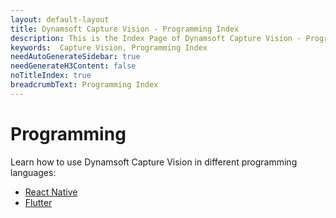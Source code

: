 ```yaml
---
layout: default-layout
title: Dynamsoft Capture Vision - Programming Index
description: This is the Index Page of Dynamsoft Capture Vision - Programming.
keywords:  Capture Vision, Programming Index
needAutoGenerateSidebar: true
needGenerateH3Content: false
noTitleIndex: true
breadcrumbText: Programming Index
---
```


# Programming

Learn how to use Dynamsoft Capture Vision in different programming languages:

- [React Native](react-native/index.md)
- [Flutter](flutter/index.md)
